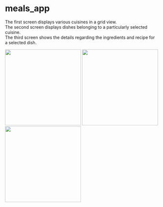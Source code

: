 # meals_app

The first screen displays various cuisines in a grid view.<br>
The second screen displays dishes belonging to a particularly selected cuisine.<br>
The third screen shows the details regarding the ingredients and recipe for a selected dish.

<img src="https://user-images.githubusercontent.com/89311783/210128281-522a6155-f20a-4f83-b17f-71eb9fca2dc1.jpg" width=250>     <img src="https://user-images.githubusercontent.com/89311783/210128528-a59a6d2f-ec99-42ec-987b-018f696d8722.jpg" width=250>     <img src="https://user-images.githubusercontent.com/89311783/210128536-5349d88e-906c-461c-a7a3-e340e6b9a75d.jpg" width=250>




